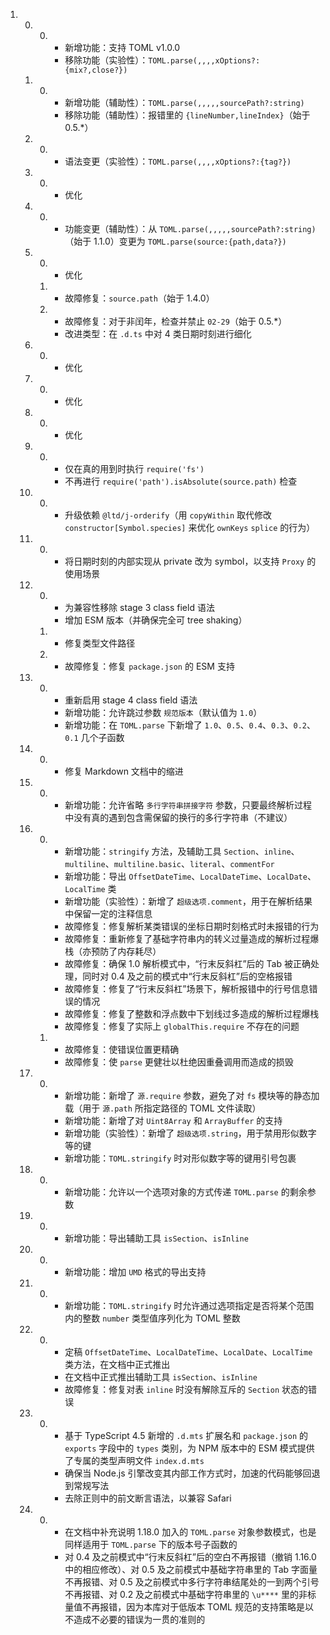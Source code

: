 ﻿
1.  0.  0.  +   新增功能：支持 TOML v1.0.0
            -   移除功能（实验性）：`TOML.parse(,,,,xOptions?:{mix?,close?})`
    1.  0.  +   新增功能（辅助性）：`TOML.parse(,,,,,sourcePath?:string)`
            -   移除功能（辅助性）：报错里的 `{lineNumber,lineIndex}`（始于 0.5.*）
    2.  0.  *   语法变更（实验性）：`TOML.parse(,,,,xOptions?:{tag?})`
    3.  0.  *   优化
    4.  0.  *   功能变更（辅助性）：从 `TOML.parse(,,,,,sourcePath?:string)`（始于 1.1.0）变更为 `TOML.parse(source:{path,data?})`
    5.  0.  *   优化
        1.  *   故障修复：`source.path`（始于 1.4.0）
        2.  *   故障修复：对于非闰年，检查并禁止 `02-29`（始于 0.5.*）
            +   改进类型：在 `.d.ts` 中对 4 类日期时刻进行细化
    6.  0.  *   优化
    7.  0.  *   优化
    8.  0.  *   优化
    9.  0.  *   仅在真的用到时执行 `require('fs')`
            *   不再进行 `require('path').isAbsolute(source.path)` 检查
    10. 0.  *   升级依赖 `@ltd/j-orderify`（用 `copyWithin` 取代修改 `constructor[Symbol.species]` 来优化 `ownKeys` `splice` 的行为）
    11. 0.  *   将日期时刻的内部实现从 private 改为 symbol，以支持 `Proxy` 的使用场景
    12. 0.  *   为兼容性移除 stage 3 class field 语法
            +   增加 ESM 版本（并确保完全可 tree shaking）
        1.  *   修复类型文件路径
        2.  *   故障修复：修复 `package.json` 的 ESM 支持
    13. 0.  *   重新启用 stage 4 class field 语法
            +   新增功能：允许跳过参数 `规范版本`（默认值为 `1.0`）
            +   新增功能：在 `TOML.parse` 下新增了 `1.0`、`0.5`、`0.4`、`0.3`、`0.2`、`0.1` 几个子函数
    14. 0.  *   修复 Markdown 文档中的缩进
    15. 0.  +   新增功能：允许省略 `多行字符串拼接字符` 参数，只要最终解析过程中没有真的遇到包含需保留的换行的多行字符串（不建议）
    16. 0.  +   新增功能：`stringify` 方法，及辅助工具 `Section`、`inline`、`multiline`、`multiline.basic`、`literal`、`commentFor`
            +   新增功能：导出 `OffsetDateTime`、`LocalDateTime`、`LocalDate`、`LocalTime` 类
            +   新增功能（实验性）：新增了 `超级选项.comment`，用于在解析结果中保留一定的注释信息
            *   故障修复：修复解析某类错误的坐标日期时刻格式时未报错的行为
            *   故障修复：重新修复了基础字符串内的转义过量造成的解析过程爆栈（亦预防了内存耗尽）
            *   故障修复：确保 1.0 解析模式中，“行末反斜杠”后的 Tab 被正确处理，同时对 0.4 及之前的模式中“行末反斜杠”后的空格报错
            *   故障修复：修复了“行末反斜杠”场景下，解析报错中的行号信息错误的情况
            *   故障修复：修复了整数和浮点数中下划线过多造成的解析过程爆栈
            *   故障修复：修复了实际上 `globalThis.require` 不存在的问题
        1.  *   故障修复：使错误位置更精确
            *   故障修复：使 `parse` 更健壮以杜绝因重叠调用而造成的损毁
    17. 0.  +   新增功能：新增了 `源.require` 参数，避免了对 `fs` 模块等的静态加载（用于 `源.path` 所指定路径的 TOML 文件读取）
            +   新增功能：新增了对 `Uint8Array` 和 `ArrayBuffer` 的支持
            +   新增功能（实验性）：新增了 `超级选项.string`，用于禁用形似数字等的键
            +   新增功能：`TOML.stringify` 时对形似数字等的键用引号包裹
    18. 0.  +   新增功能：允许以一个选项对象的方式传递 `TOML.parse` 的剩余参数
    19. 0.  +   新增功能：导出辅助工具 `isSection`、`isInline`
    20. 0.  +   新增功能：增加 `UMD` 格式的导出支持
    21. 0.  +   新增功能：`TOML.stringify` 时允许通过选项指定是否将某个范围内的整数 `number` 类型值序列化为 TOML 整数
    22. 0.  *   定稿 `OffsetDateTime`、`LocalDateTime`、`LocalDate`、`LocalTime` 类方法，在文档中正式推出
            *   在文档中正式推出辅助工具 `isSection`、`isInline`
            *   故障修复：修复对表 `inline` 时没有解除互斥的 `Section` 状态的错误
    23. 0.  *   基于 TypeScript 4.5 新增的 `.d.mts` 扩展名和 `package.json` 的 `exports` 字段中的 `types` 类别，为 NPM 版本中的 ESM 模式提供了专属的类型声明文件 `index.d.mts`
            *   确保当 Node.js 引擎改变其内部工作方式时，加速的代码能够回退到常规写法
            *   去除正则中的前文断言语法，以兼容 Safari
    24. 0.  *   在文档中补充说明 1.18.0 加入的 `TOML.parse` 对象参数模式，也是同样适用于 `TOML.parse` 下的版本号子函数的
            *   对 0.4 及之前模式中“行末反斜杠”后的空白不再报错（撤销 1.16.0 中的相应修改）、对 0.5 及之前模式中基础字符串里的 Tab 字面量不再报错、对 0.5 及之前模式中多行字符串结尾处的一到两个引号不再报错、对 0.2 及之前模式中基础字符串里的 `\u****` 里的非标量值不再报错，因为本库对于低版本 TOML 规范的支持策略是以不造成不必要的错误为一贯的准则的
